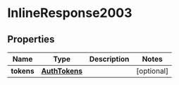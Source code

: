# InlineResponse2003

## Properties
Name | Type | Description | Notes
------------ | ------------- | ------------- | -------------
**tokens** | [**AuthTokens**](AuthTokens.md) |  |  [optional]
